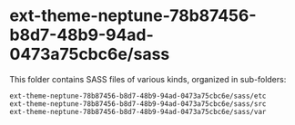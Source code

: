 # ext-theme-neptune-78b87456-b8d7-48b9-94ad-0473a75cbc6e/sass

This folder contains SASS files of various kinds, organized in sub-folders:

    ext-theme-neptune-78b87456-b8d7-48b9-94ad-0473a75cbc6e/sass/etc
    ext-theme-neptune-78b87456-b8d7-48b9-94ad-0473a75cbc6e/sass/src
    ext-theme-neptune-78b87456-b8d7-48b9-94ad-0473a75cbc6e/sass/var
